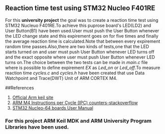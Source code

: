 ## Reaction time test using STM32 Nucleo F401RE
For this **university project** the goal was to create a reaction time test using STM32 Nucleuo F401RE.To achieve this puprose board's LED(LD2) and User Button(B1) have been used.User must push the User Button whenever the LED change state and this expirement goes on for five times and finally the average reaction time is calculated.Note that between every expirement random time passes.Also,there are two kinds of tests,one that the LED starts turned on and user must push User Button whenever LED turns off and the exact opposite where user must push User Button whenever LED turns on.The choice between the two tests can be made in *main.c* file where is possible to define expirement *EX* as *Led_on* or *Led_off*.To measure reaction time *cycles.c* and *cycles.h* have been created that use Data Watchpoint and Trace(DWT) Unit of ARM CORTEX M4.

##References
1. [Official Arm keil site](http://www.keil.com/)
2. [ARM M4 Instructions per Cycle (IPC) counters-stackoverflow](https://stackoverflow.com/questions/32610019/arm-m4-instructions-per-cycle-ipc-counters)
3. [STM32 Nucleo-64 boards User Manual](https://www.st.com/resource/en/user_manual/dm00105823-stm32-nucleo64-boards-mb1136-stmicroelectronics.pdf)


### For this project ARM Keil MDK and ARM University Program Libraries have been used.
